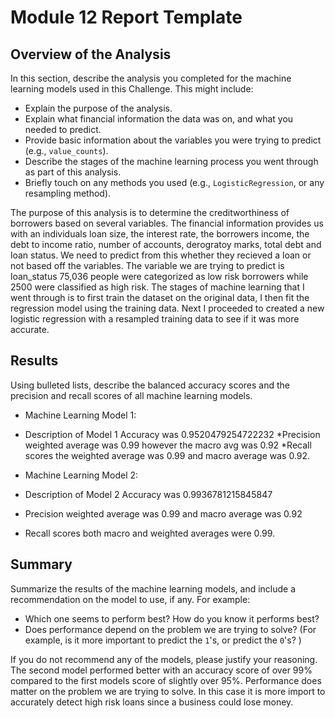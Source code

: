 # Module 12 Report Template

## Overview of the Analysis

In this section, describe the analysis you completed for the machine learning models used in this Challenge. This might include:

* Explain the purpose of the analysis.
* Explain what financial information the data was on, and what you needed to predict.
* Provide basic information about the variables you were trying to predict (e.g., `value_counts`).
* Describe the stages of the machine learning process you went through as part of this analysis.
* Briefly touch on any methods you used (e.g., `LogisticRegression`, or any resampling method).

The purpose of this analysis is to determine the creditworthiness of borrowers based on several variables. The financial information provides us with an individuals loan size, the interest rate, the borrowers income, the debt to income ratio, number of accounts, derogratoy marks, total debt and loan status. We need to predict from this whether they recieved a loan or not based off the variables. The variable we are trying to predict is loan_status 75,036 people were categorized as low risk borrowers while 2500 were classified as high risk. The stages of machine learning that I went through is to first train the dataset on the original data, I then fit the regression model using the training data. Next I proceeded to created a new logistic regression with a resampled training data to see if it was more accurate.

## Results

Using bulleted lists, describe the balanced accuracy scores and the precision and recall scores of all machine learning models.

* Machine Learning Model 1:
* Description of Model 1 Accuracy was  0.9520479254722232
*Precision weighted average was 0.99 however the macro avg was 0.92
*Recall scores the weighted average was 0.99 and macro average was 0.92.



* Machine Learning Model 2:
* Description of Model 2 Accuracy was 0.9936781215845847
* Precision weighted average was 0.99 and macro average was 0.92
* Recall scores both macro and weighted averages were 0.99.

## Summary

Summarize the results of the machine learning models, and include a recommendation on the model to use, if any. For example:
* Which one seems to perform best? How do you know it performs best?
* Does performance depend on the problem we are trying to solve? (For example, is it more important to predict the `1`'s, or predict the `0`'s? )

If you do not recommend any of the models, please justify your reasoning.
The second model performed better with an accuracy score of over 99% compared to the first models score of slightly over 95%. Performance does matter on the problem we are trying to solve. In this case it is more import to accurately detect high risk loans since a business could lose money.
